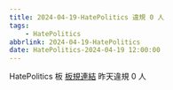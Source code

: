 ```yaml
---
title: 2024-04-19-HatePolitics 違規 0 人
tags:
    - HatePolitics
abbrlink: 2024-04-19-HatePolitics
date: HatePolitics-2024-04-19 12:00:00
---
```

HatePolitics 板 [板規連結](https://www.ptt.cc/bbs/HatePolitics/M.1617115262.A.D60.html)
昨天違規 0 人
